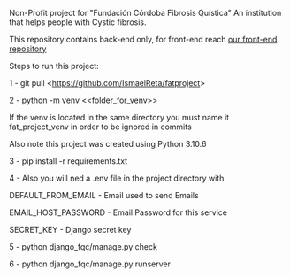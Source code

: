 Non-Profit project for "Fundación Córdoba Fibrosis Quística"
An institution that helps people with Cystic fibrosis.

This repository contains back-end only, for front-end reach [our front-end repository](https://github.com/maximomazzuchin/frontendFQ)

Steps to run this project:

1 - git pull <<https://github.com/IsmaelReta/fatproject>>

2 - python -m venv <<folder_for_venv>>

If the venv is located in the same directory you must name it fat_project_venv in order to be ignored in commits

Also note this project was created using Python 3.10.6

3 - pip install -r requirements.txt

4 - Also you will ned a .env file in the project directory with

DEFAULT_FROM_EMAIL - Email used to send Emails

EMAIL_HOST_PASSWORD - Email Password for this service

SECRET_KEY - Django secret key

5 - python django_fqc/manage.py check

6 - python django_fqc/manage.py runserver
